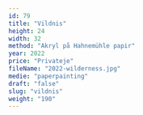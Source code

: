 ```yaml
---
id: 79
title: "Vildnis"
height: 24
width: 32
method: "Akryl på Hahnemühle papir"
year: 2022
price: "Privateje"
fileName: "2022-wilderness.jpg"
medie: "paperpainting"
draft: "false"
slug: "vildnis"
weight: "190"
---
```

